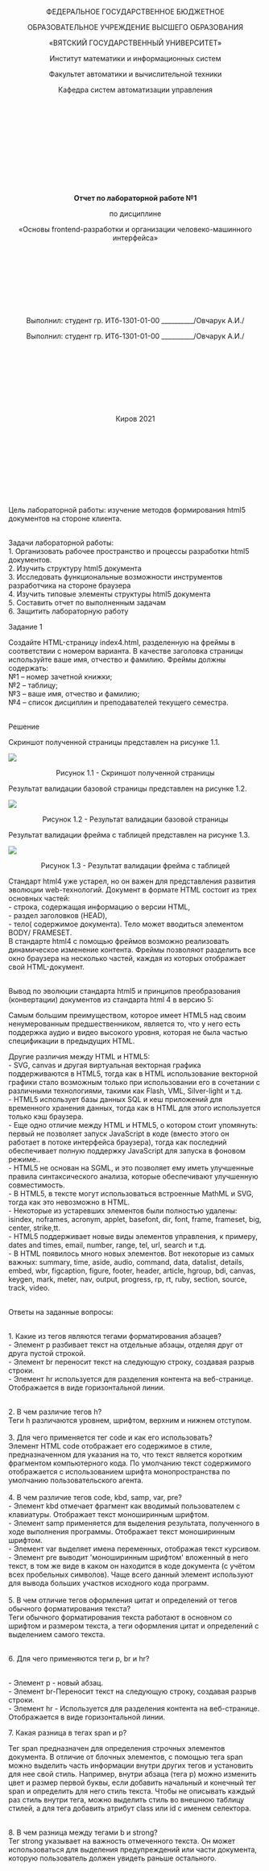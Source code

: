<p align="center" >ФЕДЕРАЛЬНОЕ ГОСУДАРСТВЕННОЕ БЮДЖЕТНОЕ  </p> 
<p align="center">ОБРАЗОВАТЕЛЬНОЕ УЧРЕЖДЕНИЕ ВЫСШЕГО ОБРАЗОВАНИЯ</p> 
<p align="center">«ВЯТСКИЙ ГОСУДАРСТВЕННЫЙ УНИВЕРСИТЕТ» </p>  
<p align="center" >Институт математики и информационных систем</p> 
<p align="center">Факультет автоматики и вычислительной техники</p>
<p align="center">Кафедра систем автоматизации управления</p>
<br>
<br>
<br>
<br>
<br>
<br>
<br>
<br>
<br>
<p align="center" ><strong><br>Отчет по лабораторной работе №1</br></strong></p> 
<p align="center" >по дисциплине</p>
<p align="center" >«Основы frontend-разработки и организации человеко-машинного интерфейса»</p>
<br>
<br>
<br>
<br>
<br>
<br>
<br>
<p align="center" >Выполнил:	студент гр. ИТб-1301-01-00 __________/Овчарук А.И./</p>
<p align="center" >Выполнил:	студент гр. ИТб-1301-01-00 __________/Овчарук А.И./</p>
<br>
<br>
<br>
<br>
<br>
<br>
<br>
<p align="center">Киров 2021</p>
<br>
<br>
<br>
<br>
<br>
<br>
<br>
<br>
<p>Цель лабораторной работы: изучение методов формирования html5 документов на стороне клиента.</p>

<br>Задачи лабораторной работы:
<br>1.	Организовать рабочее пространство и процессы разработки html5 документов.
<br>2.	Изучить структуру html5 документа
<br>3.	Исследовать функциональные возможности инструментов разработчика на стороне браузера
<br>4.	Изучить типовые элементы структуры html5 документа
<br>5.	Составить отчет по выполненным задачам
<br>6.	Защитить лабораторную работу
<p>Задание 1</p>
Создайте HTML-страницу index4.html, разделенную на фреймы в соответствии с номером варианта. В качестве заголовка страницы используйте ваше имя, отчество и фамилию. Фреймы должны содержать:
<br>№1 – номер зачетной книжки;
<br>№2 – таблицу;
<br>№3 – ваше имя, отчество и фамилию;
<br>№4 – список дисциплин и преподавателей текущего семестра.

<p><br>Решение</p>
<p>Скриншот полученной страницы представлен на рисунке 1.1.</p>
<img src="https://drive.google.com/uc?export=view&id=1uXia-jQ3R4gAY-zp97SPO8WzmbwMqXxC" />


<p align="center" >Рисунок 1.1 - Скриншот полученной страницы</p>

<p>Результат валидации базовой страницы представлен на рисунке 1.2.</p>
<img src="https://drive.google.com/uc?export=view&id=1a87nwiu7OHdnzZY8DQbHWPnMSLMOf_68" />

<p align="center" >Рисунок 1.2 - Результат валидации базовой страницы</p>


<p>Результат валидации фрейма с таблицей представлен на рисунке 1.3.</p>
<img src="https://drive.google.com/uc?export=view&id=1FmUmV8LYZ4v2YuW93c7zh94RMFyb1bVc" />

<p align="center" >Рисунок 1.3 - Результат валидации фрейма с таблицей</p>


Стандарт html4 уже устарел, но он важен для представления развития эволюции web-технологий.
Документ в формате HTML состоит из трех основных частей:
<br>- строка, содержащая информацию о версии HTML,
<br>- раздел заголовков (HEAD),
<br>- тело( содержимое документа). Тело может вводиться элементом BODY/ FRAMESET.
<br>В стандарте html4 с помощью фреймов возможно реализовать динамическое изменение контента. Фреймы позволяют разделить все окно браузера на несколько частей, каждая из которых отображает свой HTML-документ.

<p><br>Вывод по эволюции стандарта html5 и принципов преобразования (конвертации) документов из стандарта html 4 в версию 5:</p>
<p>Самым большим преимуществом, которое имеет HTML5 над своим ненумерованным предшественником, является то, что у него есть поддержка аудио и видео высокого уровня, которая не была частью спецификации в предыдущих HTML.<p> 
Другие различия между HTML и HTML5:
<br>	- SVG, canvas и другая виртуальная векторная графика поддерживаются в HTML5, тогда как в HTML использование векторной графики стало возможным только при использовании его в сочетании с различными технологиями, такими как Flash, VML, Silver-light и т.д.
<br>-	HTML5 использует базы данных SQL и кеш приложений для временного хранения данных, тогда как в HTML для этого используется только кэш браузера.
<br>-	Еще одно отличие между HTML и HTML5, о котором стоит упомянуть: первый не позволяет запуск JavaScript в коде (вместо этого он работает в потоке интерфейса браузера), тогда как последний обеспечивает полную поддержку JavaScript для запуска в фоновом режиме..
<br>-	HTML5 не основан на SGML, и это позволяет ему иметь улучшенные правила синтаксического анализа, которые обеспечивают улучшенную совместимость.
<br>-	В HTML5, в тексте могут использоваться встроенные MathML и SVG, тогда как это невозможно в HTML.
<br>-	Некоторые из устаревших элементов были полностью удалены: isindex, noframes, acronym, applet, basefont, dir, font, frame, frameset, big, center, strike,tt.
<br>-	HTML5 поддерживает новые виды элементов управления, к примеру, dates and times, email, number, range, tel, url, search и т.д.
<br>-	В HTML появилось много новых элементов. Вот некоторые из самых важных: summary, time, aside, audio, command, data, datalist, details, embed, wbr, figcaption, figure, footer, header, article, hgroup, bdi, canvas, keygen, mark, meter, nav, output, progress, rp, rt, ruby, section, source, track, video.
<p><br>Ответы на заданные вопросы:</br></p>

<br>1.	Какие из тегов являются тегами форматирования абзацев?
<br>- 	Элемент p разбивает текст на отдельные абзацы, отделяя друг от друга пустой строкой. 
<br>-   Элемент br переносит текст на следующую строку, создавая разрыв строки.
<br>-  	Элемент hr используется для разделения контента на веб-странице. Отображается в виде горизонтальной линии.

<br>2.	В чем различие тегов h?
<br>Теги h  различаются уровнем, шрифтом, верхним и нижнем отступом.</br>
<br>3.  Для чего применяется тег code и как его использовать?
<br>Элемент HTML code отображает его содержимое в стиле, предназначенном для указания на то, что текст является коротким фрагментом компьютерного кода. По умолчанию текст содержимого отображается с использованием шрифта монопространства по умолчанию пользовательского агента.</br>
<br>4.	В чем различие тегов code, kbd, samp, var, pre?
<br>-	Элемент kbd отмечает фрагмент как вводимый пользователем с клавиатуры. Отображает текст моноширинным шрифтом.
<br>-	Элемент samp применяется для выделения результата, полученного в ходе выполнения программы. Отображает текст моноширинным шрифтом.
<br>-	Элемент var выделяет имена переменных, отображая текст курсивом.
<br>-	Элемент pre выводит 'моноширинным шрифтом' вложенный в него текст, в том же виде в каком он находится в коде документа (с учётом всех пробельных символов). Чаще всего данный элемент используют для вывода больших участков исходного кода программ.</br>
<br>5.	В чем отличие тегов оформления цитат и определений от тегов обычного форматирования текста?
<br>Теги обычного форматирования текста работают в основном со шрифтом и размером текста, а теги оформления цитат и определений с выделением самого текста.</b>
<p><br>6.	Для чего применяются теги p, br и hr?</p>
<br>-	Элемент p - новый абзац.
<br>-	Элемент br-Переносит текст на следующую строку, создавая разрыв строки.
<br>-	Элемент hr - Используется для разделения контента на веб-странице. Отображается в виде горизонтальной линии.</b>
<p>7.	Какая разница в тегах span и p?
<p>Тег span предназначен для определения строчных элементов документа. В отличие от блочных элементов, с помощью тега span можно выделить часть информации внутри других тегов и установить для нее свой стиль. Например, внутри абзаца (тега p) можно изменить цвет и размер первой буквы, если добавить начальный и конечный тег span и определить для него стиль текста. Чтобы не описывать каждый раз стиль внутри тега, можно выделить стиль во внешнюю таблицу стилей, а для тега добавить атрибут class или id с именем селектора.</p></p>
<br>8.	В чем разница между тегами b и strong?
<br>Тег strong указывает на важность отмеченного текста. Он может использоваться для выделения предупреждений или части документа, которую пользователь должен увидеть раньше остального.

